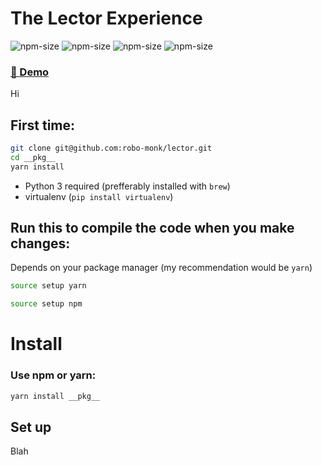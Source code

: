 # The Lector Experience
![npm-size](https://img.shields.io/npm/v/lectorjs?style=flat-square)
![npm-size](https://img.shields.io/npm/l/lectorjs?style=flat-square)
![npm-size](https://img.shields.io/github/commit-activity/m/robo-monk/lector?style=flat-square)
![npm-size](https://img.shields.io/npm/dw/lectorjs?style=flat-square)

### [ 🚀 Demo ](https://robo-monk.github.io/lector)

Hi


## First time:

```bash
git clone git@github.com:robo-monk/lector.git
cd __pkg__
yarn install
```
* Python 3 required (prefferably installed with `brew`)
* virtualenv (`pip install virtualenv`)

## Run this to compile the code when you make changes:

Depends on your package manager (my recommendation would be `yarn`)

```bash
source setup yarn
```

```bash
source setup npm
```

# Install

### Use npm or yarn:
```bash
yarn install __pkg__
```

## Set up

Blah